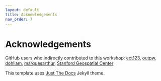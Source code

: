 ```yaml
---
layout: default
title: Acknowledgements
nav_order: 7
---
```

# Acknowledgements

GitHub users who indirectly contributed to this workshop: [ect123](https://github.com/ect123), [outpw](https://github.com/outpw), [dohliam](https://github.com/dohliam), [marquesarthur](https://github.com/marquesarthur), [Stanford Geospatial Center](https://github.com/StanfordGeospatialCenter)  
 
This template uses [Just The Docs](https://pmarsceill.github.io/just-the-docs/) Jekyll theme.  
